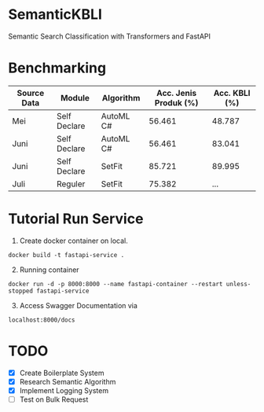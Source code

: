 # SemanticKBLI
Semantic Search Classification with Transformers and FastAPI

# Benchmarking

| Source Data | Module         | Algorithm | Acc. Jenis Produk (%) | Acc. KBLI (%) |
|-------------|----------------|-----------|-----------------------|--------------|
| Mei         | Self Declare   | AutoML C# | 56.461                | 48.787       |
| Juni        | Self Declare   | AutoML C# | 56.461                | 83.041       |
| Juni        | Self Declare   | SetFit    | 85.721                | 89.995       |
| Juli        | Reguler        | SetFit    | 75.382                | ...          |

# Tutorial Run Service
1. Create docker container on local.
```
docker build -t fastapi-service .
```
2. Running container
```
docker run -d -p 8000:8000 --name fastapi-container --restart unless-stopped fastapi-service
```
3. Access Swagger Documentation via
```
localhost:8000/docs
```

# TODO
- [x] Create Boilerplate System
- [x] Research Semantic Algorithm
- [x] Implement Logging System
- [ ] Test on Bulk Request